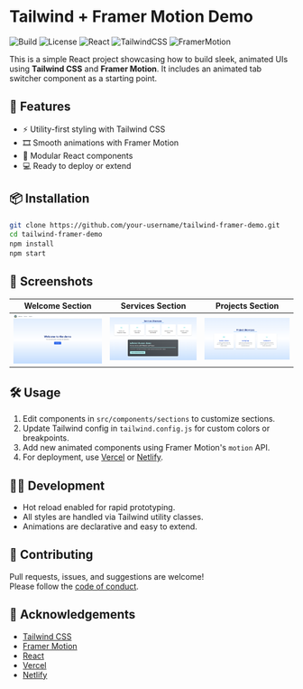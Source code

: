 # Tailwind + Framer Motion Demo

<!-- Badges -->
![Build](https://img.shields.io/badge/build-passing-brightgreen)
![License](https://img.shields.io/badge/license-MIT-blue)
![React](https://img.shields.io/badge/react-18.2.0-61dafb)
![TailwindCSS](https://img.shields.io/badge/tailwindcss-3.3.0-38bdf8)
![FramerMotion](https://img.shields.io/badge/framer--motion-10.12.16-ff6f61)

This is a simple React project showcasing how to build sleek, animated UIs using **Tailwind CSS** and **Framer Motion**. It includes an animated tab switcher component as a starting point.

## 🚀 Features

- ⚡ Utility-first styling with Tailwind CSS
- 🎞️ Smooth animations with Framer Motion
- 🧩 Modular React components
- 💻 Ready to deploy or extend

## 📦 Installation

```bash
git clone https://github.com/your-username/tailwind-framer-demo.git
cd tailwind-framer-demo
npm install
npm start
```

## 📸 Screenshots

| Welcome Section | Services Section | Projects Section |
|--------------|-----------------|-----------------|
| ![Welcome](./screenshots/welcome.png) | ![Services](./screenshots/services.png) | ![Projects](./screenshots/projects.png) |

## 🛠️ Usage

1. Edit components in `src/components/sections` to customize sections.
2. Update Tailwind config in `tailwind.config.js` for custom colors or breakpoints.
3. Add new animated components using Framer Motion's `motion` API.
4. For deployment, use [Vercel](https://vercel.com/) or [Netlify](https://www.netlify.com/).

## 🧑‍💻 Development

- Hot reload enabled for rapid prototyping.
- All styles are handled via Tailwind utility classes.
- Animations are declarative and easy to extend.

## 🤝 Contributing

Pull requests, issues, and suggestions are welcome!  
Please follow the [code of conduct](CODE_OF_CONDUCT.md).

## 🙏 Acknowledgements

- [Tailwind CSS](https://tailwindcss.com/)
- [Framer Motion](https://www.framer.com/motion/)
- [React](https://react.dev/)
- [Vercel](https://vercel.com/)
- [Netlify](https://www.netlify.com/)
